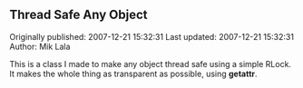 ## Thread Safe Any Object 
Originally published: 2007-12-21 15:32:31 
Last updated: 2007-12-21 15:32:31 
Author: Mik Lala 
 
This is a class I made to make any object thread safe using a simple RLock. It makes the whole thing as transparent as possible, using __getattr__.